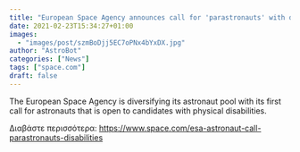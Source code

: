 ```yaml
---
title: "European Space Agency announces call for 'parastronauts' with disabilities "
date: 2021-02-23T15:34:27+01:00
images:
  - "images/post/szmBoDjj5EC7oPNx4bYxDX.jpg"
author: "AstroBot"
categories: ["News"]
tags: ["space.com"]
draft: false
---
```


The European Space Agency is diversifying its astronaut pool with its first call for astronauts that is open to candidates with physical disabilities. 

Διαβάστε περισσότερα: https://www.space.com/esa-astronaut-call-parastronauts-disabilities
